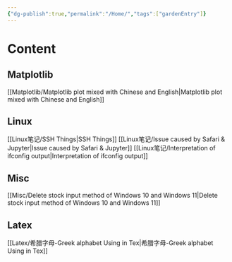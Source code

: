 ```yaml
---
{"dg-publish":true,"permalink":"/Home/","tags":["gardenEntry"]}
---
```


# Content
## Matplotlib
[[Matplotlib/Matplotlib plot mixed with Chinese and English\|Matplotlib plot mixed with Chinese and English]]

## Linux
[[Linux笔记/SSH Things\|SSH Things]]
[[Linux笔记/Issue caused by Safari & Jupyter\|Issue caused by Safari & Jupyter]]
[[Linux笔记/Interpretation of ifconfig output\|Interpretation of ifconfig output]]

## Misc
[[Misc/Delete stock input method of Windows 10 and Windows 11\|Delete stock input method of Windows 10 and Windows 11]]

## Latex
[[Latex/希腊字母-Greek alphabet Using in Tex\|希腊字母-Greek alphabet Using in Tex]]